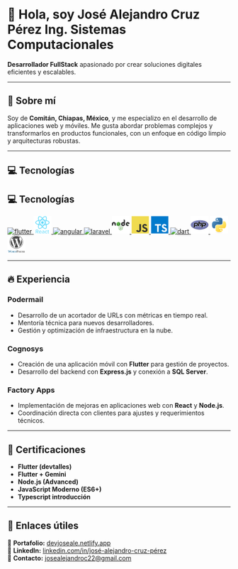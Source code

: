 # 👋 Hola, soy José Alejandro Cruz Pérez Ing. Sistemas Computacionales
**Desarrollador FullStack** apasionado por crear soluciones digitales eficientes y escalables.

---

## 🚀 Sobre mí  
Soy de **Comitán, Chiapas, México**, y me especializo en el desarrollo de aplicaciones web y móviles. Me gusta abordar problemas complejos y transformarlos en productos funcionales, con un enfoque en código limpio y arquitecturas robustas.

---

## 💻 Tecnologías  
 ## 💻 Tecnologías  

<p align="left">
  <!-- Frontend / Móvil -->
  <a href="https://flutter.dev" target="_blank" rel="noreferrer">
    <img src="https://www.vectorlogo.zone/logos/flutterio/flutterio-icon.svg" alt="flutter" width="40" height="40"/>
  </a>
  <a href="https://reactjs.org/" target="_blank" rel="noreferrer">
    <img src="https://raw.githubusercontent.com/devicons/devicon/master/icons/react/react-original-wordmark.svg" alt="react" width="40" height="40"/>
  </a>
  <a href="https://angular.io" target="_blank" rel="noreferrer">
    <img src="https://angular.io/assets/images/logos/angular/angular.svg" alt="angular" width="40" height="40"/>
  </a>
  
  <!-- Backend -->
  <a href="https://laravel.com/" target="_blank" rel="noreferrer">
    <img src="https://icon.icepanel.io/Technology/svg/Laravel.svg" alt="laravel" width="40" height="40"/>
  </a>
  <a href="https://nodejs.org" target="_blank" rel="noreferrer">
    <img src="https://raw.githubusercontent.com/devicons/devicon/master/icons/nodejs/nodejs-original-wordmark.svg" alt="nodejs" width="40" height="40"/>
  </a>
  
  <!-- Lenguajes -->
  <a href="https://developer.mozilla.org/en-US/docs/Web/JavaScript" target="_blank" rel="noreferrer">
    <img src="https://raw.githubusercontent.com/devicons/devicon/master/icons/javascript/javascript-original.svg" alt="javascript" width="40" height="40"/>
  </a>
  <a href="https://www.typescriptlang.org/" target="_blank" rel="noreferrer">
    <img src="https://raw.githubusercontent.com/devicons/devicon/master/icons/typescript/typescript-original.svg" alt="typescript" width="40" height="40"/>
  </a>
  <a href="https://dart.dev" target="_blank" rel="noreferrer">
    <img src="https://www.vectorlogo.zone/logos/dartlang/dartlang-icon.svg" alt="dart" width="40" height="40"/>
  </a>
  <a href="https://www.php.net" target="_blank" rel="noreferrer">
    <img src="https://raw.githubusercontent.com/devicons/devicon/master/icons/php/php-original.svg" alt="php" width="40" height="40"/>
  </a>
  <a href="https://www.python.org" target="_blank" rel="noreferrer">
    <img src="https://raw.githubusercontent.com/devicons/devicon/master/icons/python/python-original.svg" alt="python" width="40" height="40"/>
  </a>
  
  <!-- CMS -->
  <a href="https://wordpress.org" target="_blank" rel="noreferrer">
    <img src="https://raw.githubusercontent.com/devicons/devicon/master/icons/wordpress/wordpress-original.svg" alt="wordpress" width="40" height="40"/>
  </a>
</p>




---

## 🔥 Experiencia  

### **Podermail**  
- Desarrollo de un acortador de URLs con métricas en tiempo real.  
- Mentoría técnica para nuevos desarrolladores.  
- Gestión y optimización de infraestructura en la nube.  

### **Cognosys**  
- Creación de una aplicación móvil con **Flutter** para gestión de proyectos.  
- Desarrollo del backend con **Express.js** y conexión a **SQL Server**.  

### **Factory Apps**  
- Implementación de mejoras en aplicaciones web con **React** y **Node.js**.  
- Coordinación directa con clientes para ajustes y requerimientos técnicos.  

---

## 📜 Certificaciones  
- **Flutter (devtalles)**
- **Flutter + Gemini**  
- **Node.js (Advanced)**  
- **JavaScript Moderno (ES6+)**
- **Typescript introducción**  

---

## 🔗 Enlaces útiles  
📌 **Portafolio:** [devjoseale.netlify.app](https://devjoseale.netlify.app)  
📌 **LinkedIn:** [linkedin.com/in/josé-alejandro-cruz-pérez](https://www.linkedin.com/in/jos%C3%A9-alejandro-cruz-p%C3%A9rez-34694123a/)  
📌 **Contacto:** josealejandroc22@gmail.com  
